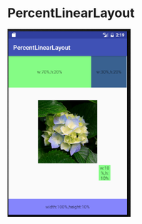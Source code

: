 # PercentLinearLayout
![image](https://github.com/LiaoJianKui/PercentLinearLayout/raw/master/relative.png)
